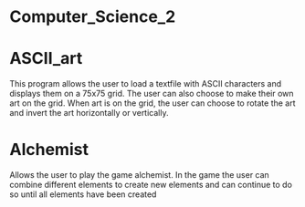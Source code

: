 # Computer_Science_2

# ASCII_art
This program allows the user to load a textfile with ASCII characters and displays them on a 75x75 grid. The user can also choose to make their own art on the grid. When art is on the grid, the user can choose to rotate the art and invert the art horizontally or vertically.

# Alchemist
Allows the user to play the game alchemist. In the game the user can combine different elements to create new elements and can continue to do so until all elements have been created
